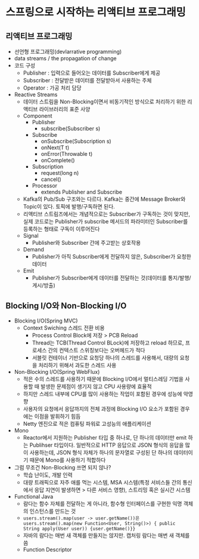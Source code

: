 # 스프링으로 시작하는 리액티브 프로그래밍

## 리액티브 프로그래밍
* 선언형 프로그래밍(devlarrative programming)
* data streams / the propagation of change
* 코드 구성
  * Publisher : 입력으로 들어오는 데이터를 Subscriber에게 제공
  * Subscriber : 전달받은 데이터를 전달받아서 사용하는 주체
  * Operator : 가공 처리 담당
* Reactive Streams
  * 데이터 스트림을 Non-Blocking이면서 비동기적인 방식으로 처리하기 위한 리액티브 라이브러리의 표준 사양
  * Component
    * Publisher
      * subscribe(Subscriber s)
    * Subscribe
      * onSubscribe(Subscription s)
      * onNext(T t)
      * onError(Throwable t)
      * onComplete()
    * Subscription
      * request(long n)
      * cancel()
    * Processor
      * extends Publisher and Subscribe
  * Kafka의 Pub/Sub 구조와는 다르다. Kafka는 중간에 Message Broker와 Topic이 있다. 토픽에 발행/구독하면 된다.
  * 리액티브 스트림즈에서는 개념적으로는 Subscriber가 구독하는 것이 맞지만, 실제 코드로는 Publisher가 subscribe 메서드의 파라미터인 Subscriber를 등록하는 형태로 구독이 이루어진다
  * Signal
    * Publisher와 Subscriber 간에 주고받는 상호작용
  * Demand
      * Publisher가 아직 Subscriber에게 전달하지 않은, Subscriber가 요청한 데이터
  * Emit
    * Publisher가 Subscriber에게 데이터를 전달하는 것(데이터를 통지/발행/게시/방출)

## Blocking I/O와 Non-Blocking I/O
* Blocking I/O(Spring MVC)
  * Context Swiching 스레드 전환 비용
    * Process Control Block에 저장 > PCB Reload
    * Thread는 TCB(Thread Control BLock)에 저장하고 reload 하므로, 프로세스 간의 컨텍스트 스위칭보다는 오버헤드가 적다
    * 서블릿 컨테이너 기반으로 요청당 하나의 스레드를 사용해서, 대량의 요청을 처리하기 위해서 과도한 스레드 사용 
* Non-Blocking I/O(Spring WebFlux)
  * 적은 수의 스레드를 사용하기 때문에 Blocking I/O에서 멀티스레딩 기법을 사용할 때 발생한 문제점이 생기지 않고 CPU 사용량에 효율적
  * 하지만 스레드 내부에 CPU를 많이 사용하는 작업이 포함된 경우에 성능에 악영향
  * 사용자의 요청에서 응답까지의 전체 과정에 Blocking I/O 요소가 포함된 경우에는 이점을 발휘하기 힘듬
  * Netty 엔진으로 적은 컴퓨팅 파워로 고성능의 애플리케이션
* Mono
  * Reactor에서 지원하는 Publisher 타입 중 하나로, 단 하나의 데이터만 emit 하는 Publihser 타입이다. 일반적으로 HTTP 응답으로 JSON 형식의 응답을 많이 사용하는데, JSON 형식 자체가 하나의 문자열로 구성된 단 하나의 데이터이기 때문에 Mono를 사용하기 적합하다
* 그럼 무조건 Non-Blocking 쓰면 되지 않나?
  * 학습 난이도, 개발 인력 
  * 대량 트래픽으로 자주 애를 먹는 시스템, MSA 시스템(특정 서비스들 간의 통신에서 응답 지연이 발생하면 > 다른 서비스 영향), 스트리밍 혹은 실시간 시스템
* Functional Java
  * 람다는 함수 자체를 전달하는 게 아니라, 함수형 인터페이스를 구현한 익명 객체의 인스턴스를 만드는 것
  * ```users.stream().map(user -> user.getName())은 users.stream().map(new Function<User, String()>) { public String apply(User user)) {user.getName()}}```
  * 자바의 람다는 매번 새 객체를 만들지는 않지만. 캡처링 람다는 매번 새 객체를 씀
  * Function Descriptor